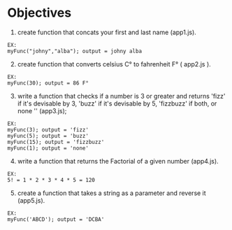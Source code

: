 # Objectives
  1. create function that concats your first and last name (app1.js).

    EX:
    myFunc("johny","alba"); output = johny alba
  2. create function that converts celsius C° to fahrenheit F° ( app2.js ).

    EX:
    myFunc(30); output = 86 F°
  3. write a function that checks if a number is 3 or greater and returns 'fizz' if it's devisable by 3, 'buzz' if it's devisable by 5, 'fizzbuzz' if both, or none '' (app3.js);

    EX:
    myFunc(3); output = 'fizz'
    myFunc(5); output = 'buzz'
    myFunc(15); output = 'fizzbuzz'
    myFunc(1); output = 'none'

  4. write a function that returns the Factorial of a given number (app4.js).

    EX:
    5! = 1 * 2 * 3 * 4 * 5 = 120
  5. create a function that takes a string as a parameter and reverse it (app5.js).

    EX:
    myFunc('ABCD'); output = 'DCBA'

